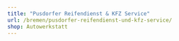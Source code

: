 ```yaml
---
title: "Pusdorfer Reifendienst & KFZ Service"
url: /bremen/pusdorfer-reifendienst-und-kfz-service/
shop: Autowerkstatt
---
```

